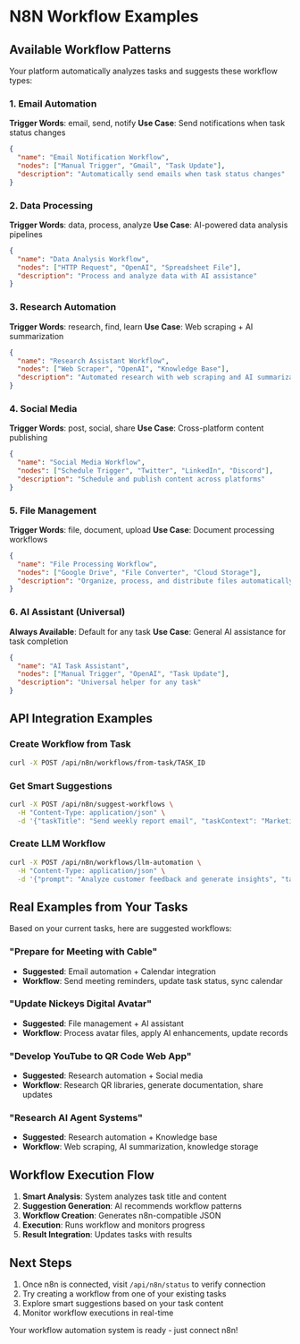 # N8N Workflow Examples

## Available Workflow Patterns

Your platform automatically analyzes tasks and suggests these workflow types:

### 1. Email Automation
**Trigger Words**: email, send, notify
**Use Case**: Send notifications when task status changes
```json
{
  "name": "Email Notification Workflow",
  "nodes": ["Manual Trigger", "Gmail", "Task Update"],
  "description": "Automatically send emails when task status changes"
}
```

### 2. Data Processing  
**Trigger Words**: data, process, analyze
**Use Case**: AI-powered data analysis pipelines
```json
{
  "name": "Data Analysis Workflow", 
  "nodes": ["HTTP Request", "OpenAI", "Spreadsheet File"],
  "description": "Process and analyze data with AI assistance"
}
```

### 3. Research Automation
**Trigger Words**: research, find, learn
**Use Case**: Web scraping + AI summarization
```json
{
  "name": "Research Assistant Workflow",
  "nodes": ["Web Scraper", "OpenAI", "Knowledge Base"], 
  "description": "Automated research with web scraping and AI summarization"
}
```

### 4. Social Media
**Trigger Words**: post, social, share
**Use Case**: Cross-platform content publishing
```json
{
  "name": "Social Media Workflow",
  "nodes": ["Schedule Trigger", "Twitter", "LinkedIn", "Discord"],
  "description": "Schedule and publish content across platforms"
}
```

### 5. File Management
**Trigger Words**: file, document, upload
**Use Case**: Document processing workflows
```json
{
  "name": "File Processing Workflow",
  "nodes": ["Google Drive", "File Converter", "Cloud Storage"],
  "description": "Organize, process, and distribute files automatically"
}
```

### 6. AI Assistant (Universal)
**Always Available**: Default for any task
**Use Case**: General AI assistance for task completion
```json
{
  "name": "AI Task Assistant",
  "nodes": ["Manual Trigger", "OpenAI", "Task Update"],
  "description": "Universal helper for any task"
}
```

## API Integration Examples

### Create Workflow from Task
```bash
curl -X POST /api/n8n/workflows/from-task/TASK_ID
```

### Get Smart Suggestions
```bash
curl -X POST /api/n8n/suggest-workflows \
  -H "Content-Type: application/json" \
  -d '{"taskTitle": "Send weekly report email", "taskContext": "Marketing analytics"}'
```

### Create LLM Workflow
```bash
curl -X POST /api/n8n/workflows/llm-automation \
  -H "Content-Type: application/json" \
  -d '{"prompt": "Analyze customer feedback and generate insights", "taskId": "optional"}'
```

## Real Examples from Your Tasks

Based on your current tasks, here are suggested workflows:

### "Prepare for Meeting with Cable"
- **Suggested**: Email automation + Calendar integration
- **Workflow**: Send meeting reminders, update task status, sync calendar

### "Update Nickeys Digital Avatar" 
- **Suggested**: File management + AI assistant
- **Workflow**: Process avatar files, apply AI enhancements, update records

### "Develop YouTube to QR Code Web App"
- **Suggested**: Research automation + Social media
- **Workflow**: Research QR libraries, generate documentation, share updates

### "Research AI Agent Systems"
- **Suggested**: Research automation + Knowledge base
- **Workflow**: Web scraping, AI summarization, knowledge storage

## Workflow Execution Flow

1. **Smart Analysis**: System analyzes task title and content
2. **Suggestion Generation**: AI recommends workflow patterns
3. **Workflow Creation**: Generates n8n-compatible JSON
4. **Execution**: Runs workflow and monitors progress
5. **Result Integration**: Updates tasks with results

## Next Steps

1. Once n8n is connected, visit `/api/n8n/status` to verify connection
2. Try creating a workflow from one of your existing tasks
3. Explore smart suggestions based on your task content
4. Monitor workflow executions in real-time

Your workflow automation system is ready - just connect n8n!